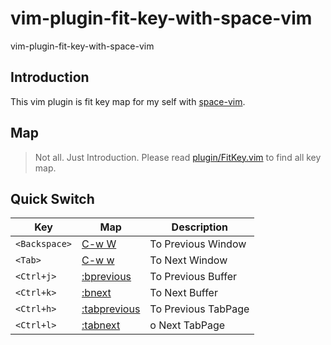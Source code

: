 # vim-plugin-fit-key-with-space-vim
vim-plugin-fit-key-with-space-vim

## Introduction

This vim plugin is fit key map for my self with [space-vim](https://github.com/liuchengxu/space-vim).


## Map

> Not all. Just Introduction. Please read [plugin/FitKey.vim](plugin/FitKey.vim) to find all key map.


## Quick Switch

| Key | Map | Description |
| --- | --- | --- |
| `<Backspace>` | [C-w W](https://vimhelp.org/windows.txt.html#CTRL-W_W) | To Previous Window |
| `<Tab>` | [C-w w](https://vimhelp.org/windows.txt.html#CTRL-W_w) | To Next Window |
| `<Ctrl+j>` | [:bprevious](https://vimhelp.org/windows.txt.html#:bprevious) |  To Previous Buffer |
| `<Ctrl+k>` | [:bnext](https://vimhelp.org/windows.txt.html#:bnext) | To Next Buffer |
| `<Ctrl+h>` | [:tabprevious](https://vimhelp.org/tabpage.txt.html#:tabprevious) | To Previous TabPage |
| `<Ctrl+l>` | [:tabnext](https://vimhelp.org/tabpage.txt.html#:tabnext) | o Next TabPage |
